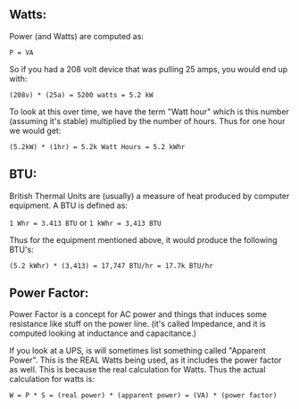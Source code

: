 ## Watts: 

Power (and Watts) are computed as:

`P = VA`

So if you had a 208 volt device that was pulling 25 amps, you would end up with: 

`(208v) * (25a) = 5200 watts = 5.2 kW`

To look at this over time, we have the term "Watt hour" which is this number (assuming it's stable) multiplied by the number of hours.  Thus for one hour we would get: 

`(5.2kW) * (1hr) = 5.2k Watt Hours = 5.2 kWhr`

## BTU: 
British Thermal Units are (usually) a measure of heat produced by computer equipment.   A BTU is defined as: 

`1 Whr = 3.413 BTU`
or
`1 kWhr = 3,413 BTU`

Thus for the equipment mentioned above, it would produce the following BTU's: 

`(5.2 kWhr) * (3,413) = 17,747 BTU/hr = 17.7k BTU/hr`


## Power Factor: 
Power Factor is a concept for AC power and things that induces some resistance like stuff on the power line. (it's called Impedance, and it is computed looking at inductance and capacitance.)  

If you look at a UPS, is will sometimes list something called "Apparent Power".  This is the REAL Watts being used, as it includes the power factor as well.  This is because the real calculation for Watts.  Thus the actual calculation for watts is: 

`W = P * S = (real power) * (apparent power) = (VA) * (power factor) `

